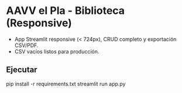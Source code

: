 # AAVV el Pla - Biblioteca (Responsive)
- App Streamlit responsive (< 724px), CRUD completo y exportación CSV/PDF.
- CSV vacíos listos para producción.
## Ejecutar
pip install -r requirements.txt
streamlit run app.py